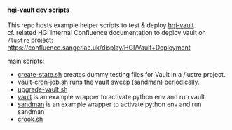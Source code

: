 #### hgi-vault dev scripts

This repo hosts example helper scripts to test & deploy [hgi-vault](https://github.com/wtsi-hgi/hgi-vault).  
cf. related HGI internal Confluence documentation to deploy vault on `/lustre` project:
https://confluence.sanger.ac.uk/display/HGI/Vault+Deployment
  
main scripts:
- [create-state.sh](create-state.sh) creates dummy testing files for Vault in a /lustre project.
- [vault-cron-job.sh](vault-cron-job.sh) runs the vault sweep (sandman) periodically.
- [upgrade-vault.sh](upgrade-vault.sh)
- [vault](vault) is an example wrapper to activate python env and run vault
- [sandman](sandman) is an example wrapper to activate python env and run sandman
- [crook.sh](crook.sh)